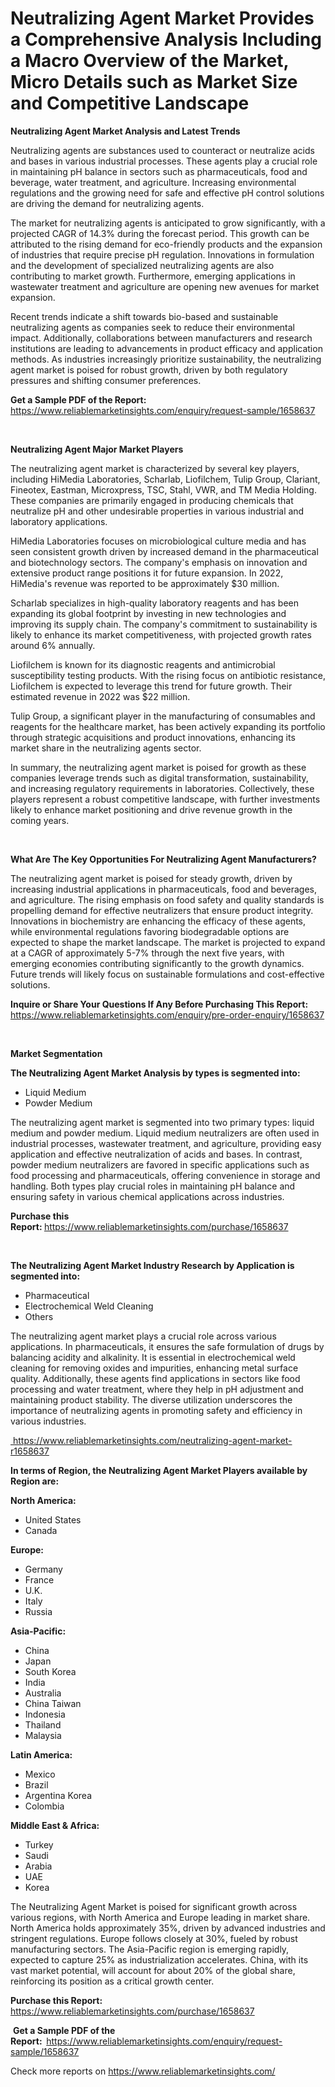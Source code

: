 <p><h1>Neutralizing Agent Market Provides a Comprehensive Analysis Including a Macro Overview of the Market, Micro Details such as Market Size and Competitive Landscape</h1></p><p><strong>Neutralizing Agent Market Analysis and Latest Trends</strong></p>
<p><p>Neutralizing agents are substances used to counteract or neutralize acids and bases in various industrial processes. These agents play a crucial role in maintaining pH balance in sectors such as pharmaceuticals, food and beverage, water treatment, and agriculture. Increasing environmental regulations and the growing need for safe and effective pH control solutions are driving the demand for neutralizing agents.</p><p>The market for neutralizing agents is anticipated to grow significantly, with a projected CAGR of 14.3% during the forecast period. This growth can be attributed to the rising demand for eco-friendly products and the expansion of industries that require precise pH regulation. Innovations in formulation and the development of specialized neutralizing agents are also contributing to market growth. Furthermore, emerging applications in wastewater treatment and agriculture are opening new avenues for market expansion.</p><p>Recent trends indicate a shift towards bio-based and sustainable neutralizing agents as companies seek to reduce their environmental impact. Additionally, collaborations between manufacturers and research institutions are leading to advancements in product efficacy and application methods. As industries increasingly prioritize sustainability, the neutralizing agent market is poised for robust growth, driven by both regulatory pressures and shifting consumer preferences.</p></p>
<p><strong>Get a Sample PDF of the Report:&nbsp;</strong> <a href="https://www.reliablemarketinsights.com/enquiry/request-sample/1658637?utm_campaign=3260&utm_medium=2&utm_source=Github&utm_content=ia&utm_term=31032025&utm_id=neutralizing-agent">https://www.reliablemarketinsights.com/enquiry/request-sample/1658637</a></p>
<p>&nbsp;</p>
<p><strong>Neutralizing Agent Major Market Players</strong></p>
<p><p>The neutralizing agent market is characterized by several key players, including HiMedia Laboratories, Scharlab, Liofilchem, Tulip Group, Clariant, Fineotex, Eastman, Microxpress, TSC, Stahl, VWR, and TM Media Holding. These companies are primarily engaged in producing chemicals that neutralize pH and other undesirable properties in various industrial and laboratory applications.</p><p>HiMedia Laboratories focuses on microbiological culture media and has seen consistent growth driven by increased demand in the pharmaceutical and biotechnology sectors. The company's emphasis on innovation and extensive product range positions it for future expansion. In 2022, HiMedia's revenue was reported to be approximately $30 million.</p><p>Scharlab specializes in high-quality laboratory reagents and has been expanding its global footprint by investing in new technologies and improving its supply chain. The company's commitment to sustainability is likely to enhance its market competitiveness, with projected growth rates around 6% annually.</p><p>Liofilchem is known for its diagnostic reagents and antimicrobial susceptibility testing products. With the rising focus on antibiotic resistance, Liofilchem is expected to leverage this trend for future growth. Their estimated revenue in 2022 was $22 million.</p><p>Tulip Group, a significant player in the manufacturing of consumables and reagents for the healthcare market, has been actively expanding its portfolio through strategic acquisitions and product innovations, enhancing its market share in the neutralizing agents sector.</p><p>In summary, the neutralizing agent market is poised for growth as these companies leverage trends such as digital transformation, sustainability, and increasing regulatory requirements in laboratories. Collectively, these players represent a robust competitive landscape, with further investments likely to enhance market positioning and drive revenue growth in the coming years.</p></p>
<p>&nbsp;</p>
<p><strong>What Are The Key Opportunities For Neutralizing Agent Manufacturers?</strong></p>
<p><p>The neutralizing agent market is poised for steady growth, driven by increasing industrial applications in pharmaceuticals, food and beverages, and agriculture. The rising emphasis on food safety and quality standards is propelling demand for effective neutralizers that ensure product integrity. Innovations in biochemistry are enhancing the efficacy of these agents, while environmental regulations favoring biodegradable options are expected to shape the market landscape. The market is projected to expand at a CAGR of approximately 5-7% through the next five years, with emerging economies contributing significantly to the growth dynamics. Future trends will likely focus on sustainable formulations and cost-effective solutions.</p></p>
<p><strong>Inquire or Share Your Questions If Any Before Purchasing This Report:</strong> <a href="https://www.reliablemarketinsights.com/enquiry/pre-order-enquiry/1658637?utm_campaign=3260&utm_medium=2&utm_source=Github&utm_content=ia&utm_term=31032025&utm_id=neutralizing-agent">https://www.reliablemarketinsights.com/enquiry/pre-order-enquiry/1658637</a></p>
<p>&nbsp;</p>
<p><strong>Market Segmentation</strong></p>
<p><strong>The Neutralizing Agent Market Analysis by types is segmented into:</strong></p>
<p><ul><li>Liquid Medium</li><li>Powder Medium</li></ul></p>
<p><p>The neutralizing agent market is segmented into two primary types: liquid medium and powder medium. Liquid medium neutralizers are often used in industrial processes, wastewater treatment, and agriculture, providing easy application and effective neutralization of acids and bases. In contrast, powder medium neutralizers are favored in specific applications such as food processing and pharmaceuticals, offering convenience in storage and handling. Both types play crucial roles in maintaining pH balance and ensuring safety in various chemical applications across industries.</p></p>
<p><strong>Purchase this Report:&nbsp;</strong><a href="https://www.reliablemarketinsights.com/purchase/1658637?utm_campaign=3260&utm_medium=2&utm_source=Github&utm_content=ia&utm_term=31032025&utm_id=neutralizing-agent">https://www.reliablemarketinsights.com/purchase/1658637</a></p>
<p>&nbsp;</p>
<p><strong>The Neutralizing Agent Market Industry Research by Application is segmented into:</strong></p>
<p><ul><li>Pharmaceutical</li><li>Electrochemical Weld Cleaning</li><li>Others</li></ul></p>
<p><p>The neutralizing agent market plays a crucial role across various applications. In pharmaceuticals, it ensures the safe formulation of drugs by balancing acidity and alkalinity. It is essential in electrochemical weld cleaning for removing oxides and impurities, enhancing metal surface quality. Additionally, these agents find applications in sectors like food processing and water treatment, where they help in pH adjustment and maintaining product stability. The diverse utilization underscores the importance of neutralizing agents in promoting safety and efficiency in various industries.</p></p>
<p><a href="https://www.reliablemarketinsights.com/neutralizing-agent-market-r1658637?utm_campaign=3260&utm_medium=2&utm_source=Github&utm_content=ia&utm_term=31032025&utm_id=neutralizing-agent">&nbsp;https://www.reliablemarketinsights.com/neutralizing-agent-market-r1658637</a></p>
<p><strong>In terms of Region, the Neutralizing Agent Market Players available by Region are:</strong></p>
<p>
    <p> <strong> North America: </strong>
        <ul>
            <li>United States</li>
            <li>Canada</li>
        </ul>
        </p> 
    <p> <strong> Europe: </strong>
        <ul>
            <li>Germany</li>
            <li>France</li>
            <li>U.K.</li>
            <li>Italy</li>
            <li>Russia</li>
        </ul>
        </p> 
    <p> <strong> Asia-Pacific: </strong>
        <ul>
            <li>China</li>
            <li>Japan</li>
            <li>South Korea</li>
            <li>India</li>
            <li>Australia</li>
            <li>China Taiwan</li>
            <li>Indonesia</li>
            <li>Thailand</li>
            <li>Malaysia</li>
        </ul>
        </p> 
    <p> <strong> Latin America: </strong>
        <ul>
            <li>Mexico</li>
            <li>Brazil</li>
            <li>Argentina Korea</li>
            <li>Colombia</li>
        </ul>
        </p> 
    <p> <strong> Middle East & Africa: </strong>
        <ul>
            <li>Turkey</li>
            <li>Saudi</li>
            <li>Arabia</li>
            <li>UAE</li>
            <li>Korea</li>
        </ul>
    </p>
    </p>
<p><p>The Neutralizing Agent Market is poised for significant growth across various regions, with North America and Europe leading in market share. North America holds approximately 35%, driven by advanced industries and stringent regulations. Europe follows closely at 30%, fueled by robust manufacturing sectors. The Asia-Pacific region is emerging rapidly, expected to capture 25% as industrialization accelerates. China, with its vast market potential, will account for about 20% of the global share, reinforcing its position as a critical growth center.</p></p>
<p><strong>Purchase this Report: </strong><a href="https://www.reliablemarketinsights.com/purchase/1658637?utm_campaign=3260&utm_medium=2&utm_source=Github&utm_content=ia&utm_term=31032025&utm_id=neutralizing-agent">https://www.reliablemarketinsights.com/purchase/1658637</a></p>
<p>&nbsp;<strong>Get a Sample PDF of the Report:&nbsp;&nbsp;</strong><a href="https://www.reliablemarketinsights.com/enquiry/request-sample/1658637?utm_campaign=3260&utm_medium=2&utm_source=Github&utm_content=ia&utm_term=31032025&utm_id=neutralizing-agent">https://www.reliablemarketinsights.com/enquiry/request-sample/1658637</a></p>
<p><strong></strong></p>
<p>Check more reports on <a href="https://www.reliablemarketinsights.com/?utm_campaign=3260&utm_medium=2&utm_source=Github&utm_content=ia&utm_term=31032025&utm_id=neutralizing-agent">https://www.reliablemarketinsights.com/</a></p>